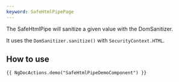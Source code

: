```yaml
---
keyword: SafeHtmlPipePage
---
```


The SafeHtmlPipe will sanitize a given value with the DomSanitizer.

It uses the `DomSanitizer.sanitize()` with `SecurityContext.HTML`.

## How to use

    {{ NgDocActions.demo("SafeHtmlPipeDemoComponent") }}
